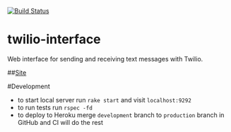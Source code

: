 [![Build Status](https://travis-ci.org/b264/twilio-interface.svg?branch=development)](https://travis-ci.org/b264/twilio-interface)

# twilio-interface

Web interface for sending and receiving text messages with Twilio.

##[Site](http://txtr.tech/)

#Development

- to start local server run `rake start` and visit `localhost:9292`
- to run tests run `rspec -fd`
- to deploy to Heroku merge `development` branch to `production` branch in GitHub and CI will do the rest
